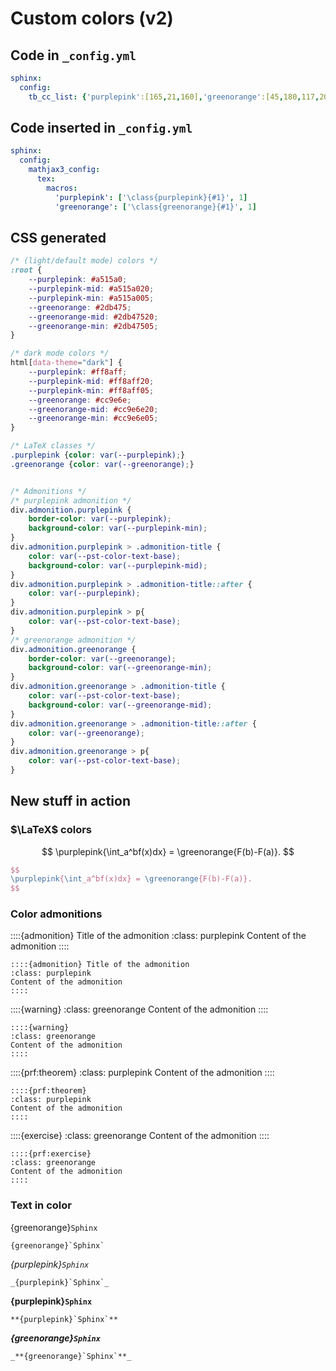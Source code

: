 # Custom colors (v2)

## Code in `_config.yml`

```yaml
sphinx:
  config:
    tb_cc_list: {'purplepink':[165,21,160],'greenorange':[45,180,117,204,158,110]}
```

## Code inserted in `_config.yml`

```yaml
sphinx:
  config:
    mathjax3_config:
      tex:
        macros:
          'purplepink': ['\class{purplepink}{#1}', 1]
          'greenorange': ['\class{greenorange}{#1}', 1]
```

## CSS generated

```css
/* (light/default mode) colors */
:root {
	--purplepink: #a515a0;
	--purplepink-mid: #a515a020;
	--purplepink-min: #a515a005;
	--greenorange: #2db475;
	--greenorange-mid: #2db47520;
	--greenorange-min: #2db47505;
}

/* dark mode colors */
html[data-theme="dark"] {
	--purplepink: #ff8aff;
	--purplepink-mid: #ff8aff20;
	--purplepink-min: #ff8aff05;
	--greenorange: #cc9e6e;
	--greenorange-mid: #cc9e6e20;
	--greenorange-min: #cc9e6e05;
}

/* LaTeX classes */
.purplepink {color: var(--purplepink);}
.greenorange {color: var(--greenorange);}


/* Admonitions */
/* purplepink admonition */
div.admonition.purplepink {
	border-color: var(--purplepink);
	background-color: var(--purplepink-min);
}
div.admonition.purplepink > .admonition-title {
	color: var(--pst-color-text-base);
	background-color: var(--purplepink-mid);
}
div.admonition.purplepink > .admonition-title::after {
	color: var(--purplepink);
}
div.admonition.purplepink > p{
	color: var(--pst-color-text-base);
}
/* greenorange admonition */
div.admonition.greenorange {
	border-color: var(--greenorange);
	background-color: var(--greenorange-min);
}
div.admonition.greenorange > .admonition-title {
	color: var(--pst-color-text-base);
	background-color: var(--greenorange-mid);
}
div.admonition.greenorange > .admonition-title::after {
	color: var(--greenorange);
}
div.admonition.greenorange > p{
	color: var(--pst-color-text-base);
}
```

## New stuff in action

### $\LaTeX$ colors

$$
\purplepink{\int_a^bf(x)dx} = \greenorange{F(b)-F(a)}.
$$

```latex
$$
\purplepink{\int_a^bf(x)dx} = \greenorange{F(b)-F(a)}.
$$
```

### Color admonitions

::::{admonition} Title of the admonition
:class: purplepink
Content of the admonition
::::

```
::::{admonition} Title of the admonition
:class: purplepink
Content of the admonition
::::
```

::::{warning}
:class: greenorange
Content of the admonition
::::

```
::::{warning}
:class: greenorange
Content of the admonition
::::
```

::::{prf:theorem}
:class: purplepink
Content of the admonition
::::

```
::::{prf:theorem}
:class: purplepink
Content of the admonition
::::
```

::::{exercise}
:class: greenorange
Content of the admonition
::::

```
::::{prf:exercise}
:class: greenorange
Content of the admonition
::::
```

### Text in color

{greenorange}`Sphinx`

```
{greenorange}`Sphinx`
```

_{purplepink}`Sphinx`_

```
_{purplepink}`Sphinx`_
```

**{purplepink}`Sphinx`**

```
**{purplepink}`Sphinx`**
```

_**{greenorange}`Sphinx`**_

```
_**{greenorange}`Sphinx`**_
```

